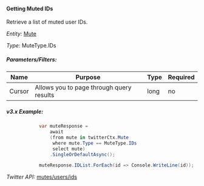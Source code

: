 #### Getting Muted IDs

Retrieve a list of muted user IDs.

*Entity:* [Mute](../LINQ-to-Twitter-Entities/Mute-Entity.md)

*Type:* MuteType.IDs

##### Parameters/Filters:

| Name | Purpose | Type | Required |
|------|---------|------|----------|
| Cursor | Allows you to page through query results | long | no |

##### v3.x Example:

```c#
            var muteResponse =
                await
                (from mute in twitterCtx.Mute
                 where mute.Type == MuteType.IDs
                 select mute)
                .SingleOrDefaultAsync();

            muteResponse.IDList.ForEach(id => Console.WriteLine(id));
```

*Twitter API:* [mutes/users/ids](https://developer.twitter.com/en/docs/accounts-and-users/mute-block-report-users/api-reference/get-mutes-users-ids)